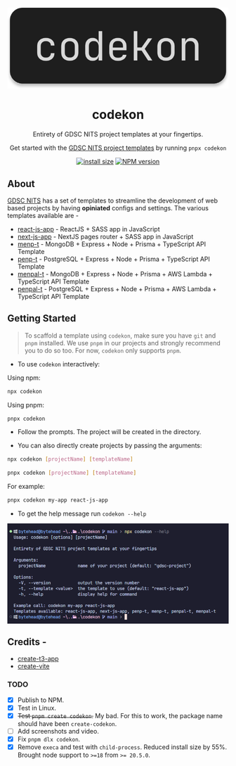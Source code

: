 <p align="center">
  <picture>
    <source
      media="(prefers-color-scheme: dark)"
      srcset="./.github/assets/light.svg"
    />
    <img src="./.github/assets/dark.svg" alt="Logo for codekon" />
  </picture>
</p>

<h1 align="center">codekon</h1>

<p align="center">
  Entirety of GDSC NITS project templates at your fingertips.
</p>

<p align="center">
  Get started with the
  <a
    rel="noopener noreferrer"
    target="_blank"
    href="https://github.com/orgs/gdsc-nits-org/repositories?q=template%3Atrue+archived%3Afalse"
    >GDSC NITS project templates</a
  >
  by running <code>pnpx codekon</code>
</p>

<div align="center">

  [![install size][packagephobia-image]][packagephobia-url] [![NPM version][npm-image]][npm-url]

</div>

## About

[GDSC NITS](https://gdscnits.in) has a set of templates to streamline the development of web based projects by having **opiniated** configs and settings. The various templates available are -

- [react-js-app](https://github.com/gdsc-nits-org/react-js-app) - ReactJS + SASS app in JavaScript
- [next-js-app](https://github.com/gdsc-nits-org/next-js-app) - NextJS pages router + SASS app in JavaScript
- [menp-t](https://github.com/gdsc-nits-org/menp-t) - MongoDB + Express + Node + Prisma + TypeScript API Template
- [penp-t](https://github.com/gdsc-nits-org/penp-t) - PostgreSQL + Express + Node + Prisma + TypeScript API Template
- [menpal-t](https://github.com/gdsc-nits-org/MENPAL-T) - MongoDB + Express + Node + Prisma + AWS Lambda + TypeScript API Template
- [penpal-t](https://github.com/gdsc-nits-org/PENPAL-T) - PostgreSQL + Express + Node + Prisma + AWS Lambda + TypeScript API Template

## Getting Started

> To scaffold a template using `codekon`, make sure you have `git` and `pnpm` installed. We use `pnpm` in our projects and strongly recommend you to do so too. For now, `codekon` only supports `pnpm`.

- To use `codekon` interactively:

Using npm:

```bash
npx codekon
```

Using pnpm:

```bash
pnpx codekon
```

- Follow the prompts. The project will be created in the directory.

- You can also directly create projects by passing the arguments:

```bash
npx codekon [projectName] [templateName]
```

```bash
pnpx codekon [projectName] [templateName]
```

For example:

```bash
pnpx codekon my-app react-js-app
```

- To get the help message run `codekon --help`

<img src="./.github/screenshots/help.png" alt="help picture" align="center">

## Credits -

- [create-t3-app](https://github.com/t3-oss/create-t3-app)
- [create-vite](https://github.com/vitejs/vite/tree/main/packages/create-vite)

### TODO

- [x] Publish to NPM.
- [x] Test in Linux.
- [x] ~~Test `pnpm create codekon`.~~ My bad. For this to work, the package name should have been `create-codekon`.
- [ ] Add screenshots and video.
- [x] Fix `pnpm dlx codekon`.
- [x] Remove `execa` and test with `child-process`. Reduced install size by 55%. Brought node support to `>=18` from `>= 20.5.0`.

[packagephobia-image]: https://packagephobia.com/badge?p=codekon
[packagephobia-url]: https://packagephobia.com/result?p=codekon
[npm-url]: https://www.npmjs.com/package/codekon
[npm-image]: https://img.shields.io/npm/v/codekon?color=0b7285&logoColor=0b7285

